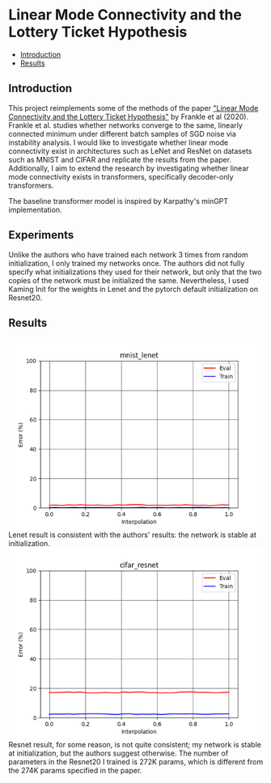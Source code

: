 # Linear Mode Connectivity and the Lottery Ticket Hypothesis

- [Introduction](#introduction)
- [Results](#results)

## Introduction
This project reimplements some of the methods of the paper ["Linear Mode Connectivity and the Lottery Ticket Hypothesis"](https://arxiv.org/pdf/1912.05671) by Frankle et al (2020). Frankle et al. studies whether networks converge to the same, linearly connected minimum under different batch samples of SGD noise via instability analysis. I would like to investigate whether linear mode connectivity exist in architectures such as LeNet and ResNet on datasets such as MNIST and CIFAR and replicate the results from the paper. Additionally, I aim to extend the research by investigating whether linear mode connectivity exists in transformers, specifically decoder-only transformers.

The baseline transformer model is inspired by Karpathy's minGPT implementation.

## Experiments
Unlike the authors who have trained each network 3 times from random initialization, I only trained my networks once. The authors did not fully specify what initializations they used for their network, but only that the two copies of the network must be initialized the same. Nevertheless, I used Kaming Init for the weights in Lenet and the pytorch default initialization on Resnet20. 

## Results
![Results](.github/mnist_lenet_interpolation.png)
Lenet result is consistent with the authors' results: the network is stable at initialization.
![Results](.github/cifar_resnet_interpolation.png)
Resnet result, for some reason, is not quite consistent; my network is stable at initialization, but the authors suggest otherwise.
The number of parameters in the Resnet20 I trained is 272K params, which is different from the 274K params specified in the paper.
<!-- ![Results](.github/MinGPT_Shakespeare_interpolation.png) -->
